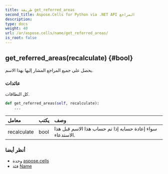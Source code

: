 ```yaml
---
title: طريقة get_referred_areas
second_title: Aspose.Cells for Python via .NET API المراجع
description:
type: docs
weight: 40
url: /ar/aspose.cells/name/get_referred_areas/
is_root: false
---
```

##  get_referred_areas(recalculate) {#bool}
يحصل على جميع المراجع المشار إليها بهذا الاسم.


###  عائدات

كل النطاقات.


```python
def get_referred_areas(self, recalculate):
    ...
```


| معامل| يكتب| وصف|
| :- | :- | :- |
| recalculate | bool | سواء إعادة حسابه إذا تم حساب هذا الاسم قبل هذا الاستدعاء.|



###  أنظر أيضا
* وحدة [aspose.cells](../../)
* فئة [Name](/cells/python-net/ar/aspose.cells/name)
